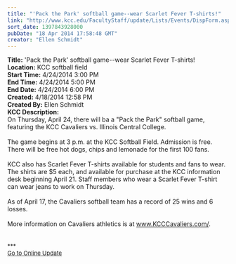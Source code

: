 ```yaml
---
title: "'Pack the Park' softball game--wear Scarlet Fever T-shirts!"
link: "http://www.kcc.edu/FacultyStaff/update/Lists/Events/DispForm.aspx?ID=516"
sort_date: 1397843928000
pubDate: "18 Apr 2014 17:58:48 GMT"
creator: "Ellen Schmidt"
---
```


<div><b>Title:</b> &#39;Pack the Park&#39; softball game--wear Scarlet Fever T-shirts!</div>
<div><b>Location:</b> KCC softball field</div>
<div><b>Start Time:</b> 4/24/2014 3:00 PM</div>
<div><b>End Time:</b> 4/24/2014 5:00 PM</div>
<div><b>End Date:</b> 4/24/2014 6:00 PM</div>
<div><b>Created:</b> 4/18/2014 12:58 PM</div>
<div><b>Created By:</b> Ellen Schmidt</div>
<div><b>KCC Description:</b> <div class="ExternalClass93F77B00028C4CEE85B1221FD765F835">
<div>On Thursday, April 24, there will ba a &quot;Pack the Park&quot; softball game, featuring the KCC Cavaliers vs. Illinois Central College. 
<div></div>
<div> </div>
<div>The game begins at 3 p.m. at the KCC Softball Field. Admission is free. There will be free hot dogs, chips and lemonade for the first 100 fans.<br /><br />KCC also has Scarlet Fever T-shirts available for students and fans to wear. The shirts are $5 each, and available for purchase at the KCC information desk beginning April 21. Staff members who wear a Scarlet Fever T-shirt can wear jeans to work on Thursday.</div>
<div><br />As of April 17, the Cavaliers softball team has a record of 25 wins and 6 losses. </div>
<div> </div>
<div></div>
<div>More information on Cavaliers athletics is at <a href="http://www.KCCCavaliers.com/">www.KCCCavaliers.com/</a>.<br /></div>
<div> </div>
<div>
<div><br /></div>
<div></div>
<div>
<div>
<div></div>
<div></div>
<div></div>
<div>
<div><font size="2">***</font></div>
<div><font size="2"></font></div>
<div><font size="2"><a href="/FacultyStaff/update/Pages/dailyupdate.aspx">Go to Online Update</a></font><font size="2"></font></div>
<div><font size="2"></font></div></div></div></div></div></div></div></div>
